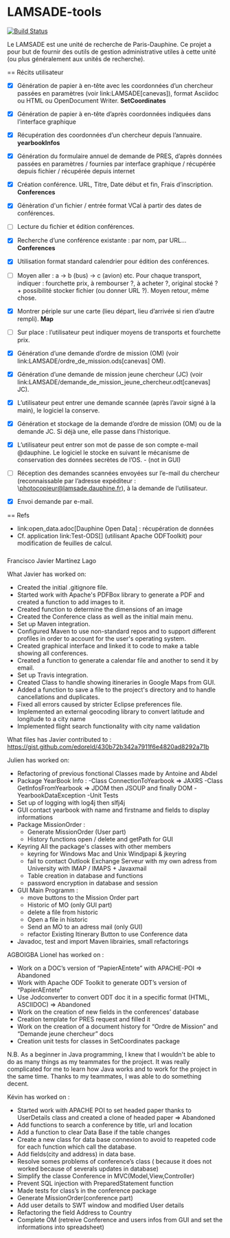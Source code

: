# LAMSADE-tools
[![Build Status](https://travis-ci.org/LAntoine/LAMSADE-tools.svg?branch=master)](https://travis-ci.org/LAntoine/LAMSADE-tools)

Le LAMSADE est une unité de recherche de Paris-Dauphine. Ce projet a pour but de fournir des outils de gestion administrative utiles à cette unité (ou plus généralement aux unités de recherche).

== Récits utilisateur
 - [x] Génération de papier à en-tête avec les coordonnées d’un chercheur passées en paramètres (voir link:LAMSADE[canevas]), format Asciidoc ou HTML ou OpenDocument Writer. **SetCoordinates**

 - [x] Génération de papier à en-tête d’après coordonnées indiquées dans l’interface graphique

 - [x] Récupération des coordonnées d’un chercheur depuis l’annuaire. **yearbookInfos**


 - [x] Génération du formulaire annuel de demande de PRES, d’après données passées en paramètres / fournies par interface graphique / récupérée depuis fichier / récupérée depuis internet

 - [x] Création conférence. URL, Titre, Date début et fin, Frais d’inscription. **Conferences**

 - [x] Génèration d'un fichier / entrée format VCal à partir des dates de conférences.

 - [ ] Lecture du fichier et édition conférences.

 - [x] Recherche d’une conférence existante : par nom, par URL… **Conferences**

 - [x] Utilisation format standard calendrier pour édition des conférences.

 - [ ] Moyen aller : a → b (bus) → c (avion) etc. Pour chaque transport, indiquer : fourchette prix, à rembourser ?, à acheter ?, original stocké ? \+ possibilité stocker fichier (ou donner URL ?). Moyen retour, même chose.

 - [x] Montrer périple sur une carte (lieu départ, lieu d’arrivée si rien d’autre rempli). **Map**

 - [ ] Sur place : l’utilisateur peut indiquer moyens de transports et fourchette prix.

 - [x] Génération d’une demande d’ordre de mission (OM) (voir link:LAMSADE/ordre_de_mission.ods[canevas] OM).

 - [x] Génération d’une demande de mission jeune chercheur (JC) (voir link:LAMSADE/demande_de_mission_jeune_chercheur.odt[canevas] JC).

 - [x] L’utilisateur peut entrer une demande scannée (après l’avoir signé à la main), le logiciel la conserve.

 - [x] Génération et stockage de la demande d’ordre de mission (OM) ou de la demande JC. Si déjà une, elle passe dans l’historique.

 - [x] L’utilisateur peut entrer son mot de passe de son compte e-mail @dauphine. Le logiciel le stocke en suivant le mécanisme de conservation des données secrètes de l’OS. - (not in GUI)

 - [ ] Réception des demandes scannées envoyées sur l’e-mail du chercheur (reconnaissable par l’adresse expéditeur : \photocopieur@lamsade.dauphine.fr), à la demande de l’utilisateur.

 - [X] Envoi demande par e-mail.

== Refs
* link:open_data.adoc[Dauphine Open Data] : récupération de données
* Cf. application link:Test-ODS[] (utilisant Apache ODFToolkit) pour modification de feuilles de calcul.

#####

Francisco Javier Martínez Lago  

What Javier has worked on:  
 - Created the initial .gitignore file.
 - Started work with Apache's PDFBox library to generate a PDF and created a function to add images to it.
 - Created function to determine the dimensions of an image
 - Created the Conference class as well as the initial main menu.
 - Set up Maven integration.
 - Configured Maven to use non-standard repos and to support different profiles in order to account for the user's operating system.
 - Created graphical interface and linked it to code to make a table showing all conferences.
 - Created a function to generate a calendar file and another to send it by email.
 - Set up Travis integration.
 - Created Class to handle showing itineraries in Google Maps from GUI.
 - Added a function to save a file to the project's directory and to handle cancellations and duplicates.
 - Fixed all errors caused by stricter Eclipse preferences file.
 - Implemented an external geocoding library to convert latitude and longitude to a city name
 - Implemented flight search functionality with city name validation
 
 What files has Javier contributed to :
https://gist.github.com/edoreld/430b72b342a7911f6e4820ad8292a71b


Julien has worked on:

- Refactoring of previous fonctional Classes made by Antoine and Abdel
- Package YearBook Info :
	-Class ConnectionToYearbook => JAXRS
	-Class GetInfosFromYearbook => JDOM then JSOUP and finally DOM
	-YearbookDataException
	-Unit Tests
- Set up of logging with log4j then slfj4j 
- GUI contact yearbook with name and firstname and fields to display informations
- Package MissionOrder :
	- Generate MissionOrder (User part)
	- History functions open / delete and getPath for GUI
- Keyring All the package's classes with other members
	- keyring for Windows Mac and Unix Windjpapi & jkeyring
	- fail to contact Outlook Exchange Serveur with my own adress from University with IMAP / IMAPS + Javaxmail
	- Table creation in database and functions
	- password encryption in database and session
- GUI Main Programm :
	- move buttons to the Mission Order part
	- Historic of MO (only GUI part)
	- delete a file from historic
	- Open a file in historic
	- Send an MO to an adress mail (only GUI) 
	- refactor Existing Itinerary Button to use Conference data
- Javadoc, test and import Maven librairies, small refactorings
  
 
 
AGBOIGBA Lionel has worked on :

- Work on a DOC’s version of “PapierAEntete” with APACHE-POI => Abandoned
- Work with Apache ODF Toolkit to generate ODT’s version of “PapierAEntete” 
- Use Jodconverter to convert ODT doc it in a specific format (HTML, ASCIIDOC) => Abandoned
- Work on the creation of new fields in the conferences’ database
- Creation template for PRES request and filled it 
- Work on the creation of a document history for “Ordre de Mission” and “Demande jeune chercheur” docs 
- Creation unit tests for classes in SetCoordinates package

N.B. As a beginner in Java programming, I knew that I wouldn't be able to do as many things as my teammates for the project. It was really complicated for me to learn how Java works and to work for the project in the same time. Thanks to my teammates, I was able to do something decent.



Kévin has worked on :
- Started work with APACHE POI to set headed paper thanks to UserDetails class and created a clone of headed paper => Abandoned 
- Add functions to search a conference by title, url and location
- Add a function to clear Data Base if the table changes
- Create a new class for data base connexion to avoid to reapeted code for each function which call the database. 
- Add fields(city and address) in data base.
- Resolve somes problems of conference’s class ( because it does not worked because of severals updates in database) 
- Simplify the classe Conference in MVC(Model,View,Controller)
- Prevent SQL injection with PreparedStatement function
- Made tests for class’s in the conference package 
- Generate MissionOrder(conference part)
- Add user details to SWT window and modified User details
- Refactoring the field Address to Country 
- Complete OM (retreive Conference and users infos from GUI and set the informations into spreadsheet)





